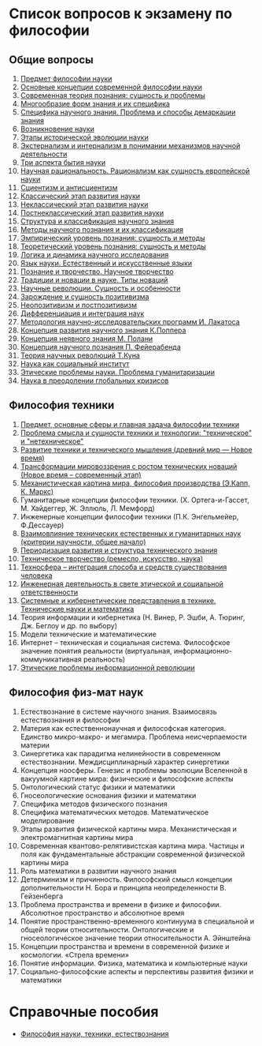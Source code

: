 # Список вопросов к экзамену по философии
## Общие вопросы
1. [Предмет философии науки](general.md#1-Предмет-философии-науки)
2. [Основные концепции современной философии науки](general.md#2-Основные-концепции-современной-философии-науки)
3. [Современная теория познания: сущность и проблемы](general.md#3-Современная-теория-познания-сущность-и-проблемы)
4. [Многообразие форм знания и их специфика](general.md#4-Многообразие-форм-знания-и-их-специфика)
5. [Специфика научного знания. Проблема и способы демаркации знания](general.md#5-Специфика-научного-знания-Проблема-и-способы-демаркации-знания)
6. [Возникновение науки](general.md#6-Возникновение-науки)
7. [Этапы исторической эволюции науки](general.md#7-Этапы-исторической-эволюции-науки)
8. [Экстернализм и интернализм в понимании механизмов научной деятельности](general.md#8-Экстернализм-и-интернализм-в-понимании-механизмов-научной-деятельности)
9. [Три аспекта бытия науки](general.md#9-Три-аспекта-бытия-науки)
10. [Научная рациональность. Рационализм как сущность европейской науки](general.md#10-Научная-рациональность-Рационализм-как-сущность-европейской-науки)
11. [Сциентизм и антисциентизм](general.md#11-Сциентизм-и-антисциентизм)
12. [Классический этап развития науки](general.md#12-Классический-этап-развития-науки)
13. [Неклассический этап развития науки](general.md#13-Неклассический-этап-развития-науки)
14. [Постнеклассический этап развития науки](general.md#14-Постнеклассический-этап-развития-науки)
15. [Структура и классификация научного знания](general.md#15-Структура-и-классификация-научного-знания)
16. [Методы научного познания и их классификация](general.md#16-Методы-научного-познания-и-их-классификация)
17. [Эмпирический уровень познания: сущность и методы](general.md#17-Эмпирический-уровень-познания-сущность-и-методы)
18. [Теоретический уровень познания: сущность и методы](general.md#18-Теоретический-уровень-познания-сущность-и-методы)
19. [Логика и динамика научного исследования](general.md#19-Логика-и-динамика-научного-исследования)
20. [Язык науки. Естественный и искусственные языки](general.md#20-Язык-науки-Естественный-и-искусственные-языки)
21. [Познание и творчество. Научное творчество](general.md#21-Познание-и-творчество-Научное-творчество)
22. [Традиции и новации в науке. Типы новаций](general.md#22-Традиции-и-новации-в-науке-Типы-новаций)
23. [Научные революции. Сущность и особенности](general.md#23-Научные-революции-Сущность-и-особенности)
24. [Зарождение и сущность позитивизма](general.md#24-Зарождение-и-сущность-позитивизма)
25. [Неопозитивизм и постпозитивизм](general.md#25-Неопозитивизм-и-постпозитивизм)
26. [Дифференциация и интеграция наук](general.md#26-Дифференциация-и-интеграция-наук)
27. [Методология научно-исследовательских программ И. Лакатоса](general.md#27-Методология-научно-исследовательских-программ-И-Лакатоса)
28. [Концепция развития научного знания К.Поппера](general.md#28-Концепция-развития-научного-знания-К-Поппера)
29. [Концепция неявного знания М. Полани](general.md#29-Концепция-неявного-знания-М-Полани)
30. [Концепция научного познания П. Фейерабенда](general.md#31-Концепция-научного-познания-П-Фейерабенда)
31. [Теория научных революций Т.Куна](general.md#31-Теория-научных-революций-Т-Куна)
32. [Наука как социальный институт](general.md#32-Наука-как-социальный-институт)
33. [Этические проблемы науки. Проблема гуманитаризации](general.md#33-Этические-проблемы-науки-Проблема-гуманитаризации)
34. [Наука в преодолении глобальных кризисов](general.md#34-Наука-в-преодолении-глобальных-кризисов)

## Философия техники
1. [Предмет, основные сферы и главная задача философии техники](technic.md#1-Предмет-основные-сферы-и-главная-задача-философии-техники)
2. [Проблема смысла и сущности техники и технологии: "техническое" и "нетехническое"](technic.md#2-Проблема-смысла-и-сущности-техники-и-технологии-техническое-и-нетехническое)
3. [Развитие техники и технического мышления (древний мир — Новое время)](https://github.com/pinecrew/philosophy/blob/master/technic.md#3-Развитие-техники-и-технического-мышления-древний-мир--Новое-время)
4. [Трансформации мировоззрения с ростом технических новаций (Новое время – современный этап)](technic.md#4-Трансформации-мировоззрения-с-ростом-технических-новаций-Новое-время--современный-этап)
5. [Механистическая картина мира, философия производства (Э.Капп, К. Маркс)](technic.md#5-Механистическая-картина-мира-философия-производства-ЭКапп-К-Маркс)
6. Гуманитарные концепции философии техники. (Х. Ортега-и-Гассет, М. Хайдеггер, Ж. Эллюль, Л. Мемфорд)
7. Инженерные концепции философии техники (П.К. Энгельмейер, Ф.Дессауер)
8. [Взаимовлияние технических естественных и гуманитарных наук (критерии научности, общее начало)](technic.md#8-Взаимовлияние-технических-естественных-и-гуманитарных-наук-критерии-научности-общее-начало)
9. [Периодизация развития и структура технического знания](technic.md#9-Периодизация-развития-и-структура-технического-знания)
10. [Техническое творчество (ремесло, искусство, наука)](technic.md#10-Техническое-творчество-ремесло-искусство-наука)
11. [Техносфера – интеграция способа и средств существования человека](technic.md#11-Техносфера--интеграция-способа-и-средств-существования-человека)
12. [Инженерная деятельность в свете этической и социальной ответственности](technic.md#12-Инженерная-деятельность-в-свете-этической-и-социальной-ответственности)
13. [Системные и кибернетические представления в технике. Технические науки и математика](technic.md#13-Системные-и-кибернетические-представления-в-технике-Технические-науки-и-математика)
14. Теория информации и кибернетика (Н. Винер, Р. Эшби, А. Тюринг, Дж. Беглоу и др. по выбору)
15. Модели технические и математические
16. Интернет – техническая и социальная система. Философское значение понятия реальности (виртуальная, информационно-коммуникативная реальность)
17. [Этические проблемы информационной революции](technic.md#17-Этические-проблемы-информационной-революции)

## Философия физ-мат наук
1. Естествознание в системе научного знания. Взаимосвязь естествознания и философии
2. Материя как естественнонаучная и философская категория. Единство микро-макро- и мегамира. Проблема неисчерпаемости материи
3. Синергетика как парадигма нелинейности в современном естествознании. Междисциплинарный характер синергетики
4. Концепция ноосферы. Генезис и проблемы эволюции Вселенной в вакуумной картине мира: физические и философские аспекты
5. Онтологический статус физики и математики
6. Гносеологические основания физики и математики
7. Специфика методов физического познания
8. Специфика математических методов. Математическое моделирование
9. Этапы развития физической картины мира. Механистическая и электромагнитная картины мира
10. Современная квантово-релятивистская картина мира. Частицы и поля как фундаментальные абстракции современной физической картины мира
11. Роль математики в развитии научного знания
12. Детерминизм и причинность. Философский смысл концепции дополнительности Н. Бора и принципа неопределенности В. Гейзенберга
13. Проблема пространства и времени в физике и философии. Абсолютное пространство и абсолютное время
14. Понятие пространственно-временного континуума в специальной и общей теории относительности. Онтологические и гносеологическое значение теории относительности А. Эйнштейна
15. Концепции пространства и времени в современной физике и космологии. «Стрела времени»
16. Понятие информации. Физика, математика и компьютерные науки
17. Социально-философские аспекты  и перспективы развития физики и математики

# Справочные пособия
- [Философия науки, техники, естествознания](text.md)
